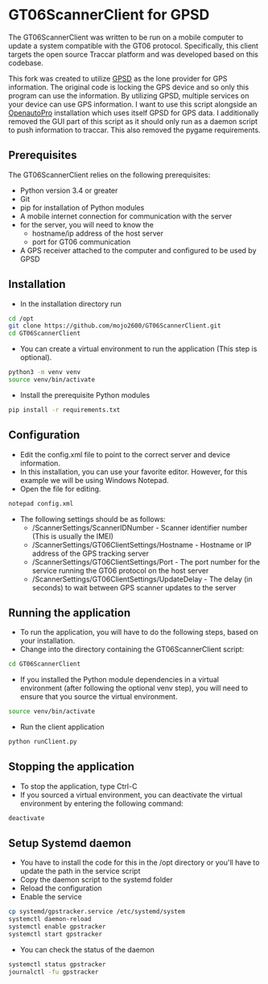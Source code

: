 # GT06ScannerClient for GPSD

The GT06ScannerClient was written to be run on a mobile computer to update a system compatible with the GT06 protocol. Specifically, this client targets the open source Traccar platform and was developed based on this codebase.

This fork was created to utilize [GPSD](https://gpsd.gitlab.io/gpsd/) as the lone provider for GPS information. The original code is locking the GPS device and so only this program can use the information. By utilizing GPSD, multiple services on
your device can use GPS information. I want to use this script alongside an [OpenautoPro](https://bluewavestudio.io/shop/openauto-pro-car-head-unit-solution/) installation which uses itself GPSD for GPS data. I additionally removed the GUI part of this script as it should only run as
a daemon script to push information to traccar. This also removed the pygame requirements.

## Prerequisites

The GT06ScannerClient relies on the following prerequisites:

* Python version 3.4 or greater
* Git
* pip for installation of Python modules
* A mobile internet connection for communication with the server
* for the server, you will need to know the
  * hostname/ip address of the host server
  * port for GT06 communication
* A GPS receiver attached to the computer and configured to be used by GPSD

## Installation

* In the installation directory run

```bash
cd /opt
git clone https://github.com/mojo2600/GT06ScannerClient.git
cd GT06ScannerClient
```

* You can create a virtual environment to run the application (This step is optional).

```bash
python3 -m venv venv
source venv/bin/activate
```

* Install the prerequisite Python modules

```bash
pip install -r requirements.txt
```

## Configuration

* Edit the config.xml file to point to the correct server and device information.
* In this installation, you can use your favorite editor.  However, for this example we will be using Windows Notepad.
* Open the file for editing.

```bash
notepad config.xml
```

* The following settings should be as follows:
  * /ScannerSettings/ScannerIDNumber - Scanner identifier number (This is usually the IMEI)
  * /ScannerSettings/GT06ClientSettings/Hostname - Hostname or IP address of the GPS tracking server
  * /ScannerSettings/GT06ClientSettings/Port - The port number for the service running the GT06 protocol on the host server
  * /ScannerSettings/GT06ClientSettings/UpdateDelay - The delay (in seconds) to wait between GPS scanner updates to the server

## Running the application

* To run the application, you will have to do the following steps, based on your installation.
* Change into the directory containing the GT06ScannerClient script:

```bash
cd GT06ScannerClient
```

* If you installed the Python module dependencies in a virtual environment (after following the optional venv step), you will need to ensure that you source the virtual environment.

```bash
source venv/bin/activate
```

* Run the client application

```bash
python runClient.py
```

## Stopping the application

* To stop the application, type Ctrl-C
* If you sourced a virtual environment, you can deactivate the virtual environment by entering the following command:

```bash
deactivate
```

## Setup Systemd daemon

* You have to install the code for this in the /opt directory or you'll have to update the path in the service script
* Copy the daemon script to the systemd folder
* Reload the configuration
* Enable the service

```bash
cp systemd/gpstracker.service /etc/systemd/system
systemctl daemon-reload
systemctl enable gpstracker
systemctl start gpstracker
```

* You can check the status of the daemon

```bash
systemctl status gpstracker
journalctl -fu gpstracker
```